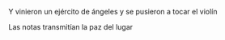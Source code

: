 Y vinieron un ejército de ángeles y se pusieron a tocar el violín

Las notas transmitían la paz del lugar
